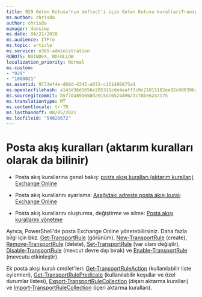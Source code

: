 ```yaml
---
title: 929 Gelen Kutusu'nın deflect'i için Gelen Kutusu kurallarıTransport kuralları
ms.author: chrisda
author: chrisda
manager: dansimp
ms.date: 04/21/2020
ms.audience: ITPro
ms.topic: article
ms.service: o365-administration
ROBOTS: NOINDEX, NOFOLLOW
localization_priority: Normal
ms.custom:
- "929"
- "1800021"
ms.assetid: 9733ef4e-db8d-4345-a072-c251480875a1
ms.openlocfilehash: a143d36d1656e205311cde4aaff3c0c21815182ee82c60039b2219addac218cb
ms.sourcegitcommit: b5f7da89a650d2915dc652449623c78be6247175
ms.translationtype: MT
ms.contentlocale: tr-TR
ms.lasthandoff: 08/05/2021
ms.locfileid: "54028672"
---
```

# <a name="mail-flow-rules-also-known-as-transport-rules"></a>Posta akış kuralları (aktarım kuralları olarak da bilinir)

- Posta akış kurallarına genel bakış: [posta akışı kuralları (aktarım kuralları) Exchange Online](https://technet.microsoft.com/library/jj919238.aspx)

- Posta akış kurallarını ayarlama: [Aşağıdaki adreste posta akışı kuralı Exchange Online](https://technet.microsoft.com/library/dn600436.aspx)

- Posta akış kurallarını oluşturma, değiştirme ve silme: [Posta akışı kurallarını yönetme](https://technet.microsoft.com/library/jj657505.aspx)

Ayrıca, PowerShell'de posta Exchange Online yönetebilirsiniz. Daha fazla bilgi için bkz. [Get-TransportRule](https://docs.microsoft.com/powershell/module/exchange/policy-and-compliance/get-transportrule) (görünüm), [New-TransportRule](https://docs.microsoft.com/powershell/module/exchange/policy-and-compliance/new-transportrule) (create), [Remove-TransportRule](https://docs.microsoft.com/powershell/module/exchange/policy-and-compliance/remove-transportrule) (delete), [Set-TransportRule](https://docs.microsoft.com/powershell/module/exchange/policy-and-compliance/set-transportrule) (var olanı değiştir), [Disable-TransportRule](https://docs.microsoft.com/powershell/module/exchange/policy-and-compliance/disable-transportrule) (mevcut devre dışı bırak) ve [Enable-TransportRule](https://docs.microsoft.com/powershell/module/exchange/policy-and-compliance/enable-transportrule) (mevcutu etkinleştir).

Ek posta akışı kuralı cmdlet'leri: [Get-TransportRuleAction](https://docs.microsoft.com/powershell/module/exchange/policy-and-compliance/get-transportruleaction) (kullanılabilir liste eylemleri), [Get-TransportRulePredicate](https://docs.microsoft.com/powershell/module/exchange/policy-and-compliance/get-transportrulepredicate) (kullanılabilir koşullar ve özel durumlar listesi), [Export-TransportRuleCollection](https://docs.microsoft.com/powershell/module/exchange/policy-and-compliance/export-transportrulecollection) (dışarı aktarma kuralları) ve [Import-TransportRuleCollection](https://docs.microsoft.com/powershell/module/exchange/policy-and-compliance/import-transportrulecollection) (içeri aktarma kuralları).
